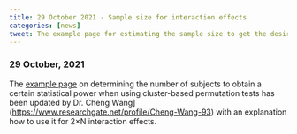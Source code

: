 ```yaml
---
title: 29 October 2021 - Sample size for interaction effects
categories: [news]
tweet: The example page for estimating the sample size to get the desired statistical power for a cluster-based permutation test has been updated and now also includes 2xN interaction effects. See http://fieldtriptoolbox.org/example/samplesize/
---
```


### 29 October, 2021

The [example page](/example/samplesize) on determining the number of subjects to obtain a certain statistical power when using cluster-based permutation tests has been updated by Dr. Cheng Wang](https://www.researchgate.net/profile/Cheng-Wang-93) with an explanation how to use it for 2×N interaction effects.
